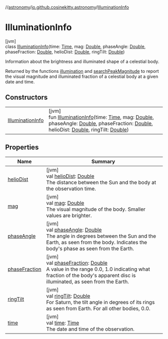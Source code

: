 //[astronomy](../../../index.md)/[io.github.cosinekitty.astronomy](../index.md)/[IlluminationInfo](index.md)

# IlluminationInfo

[jvm]\
class [IlluminationInfo](index.md)(time: [Time](../-time/index.md), mag: [Double](https://kotlinlang.org/api/latest/jvm/stdlib/kotlin/-double/index.html), phaseAngle: [Double](https://kotlinlang.org/api/latest/jvm/stdlib/kotlin/-double/index.html), phaseFraction: [Double](https://kotlinlang.org/api/latest/jvm/stdlib/kotlin/-double/index.html), helioDist: [Double](https://kotlinlang.org/api/latest/jvm/stdlib/kotlin/-double/index.html), ringTilt: [Double](https://kotlinlang.org/api/latest/jvm/stdlib/kotlin/-double/index.html))

Information about the brightness and illuminated shape of a celestial body.

Returned by the functions [illumination](../illumination.md) and [searchPeakMagnitude](../search-peak-magnitude.md) to report the visual magnitude and illuminated fraction of a celestial body at a given date and time.

## Constructors

| | |
|---|---|
| [IlluminationInfo](-illumination-info.md) | [jvm]<br>fun [IlluminationInfo](-illumination-info.md)(time: [Time](../-time/index.md), mag: [Double](https://kotlinlang.org/api/latest/jvm/stdlib/kotlin/-double/index.html), phaseAngle: [Double](https://kotlinlang.org/api/latest/jvm/stdlib/kotlin/-double/index.html), phaseFraction: [Double](https://kotlinlang.org/api/latest/jvm/stdlib/kotlin/-double/index.html), helioDist: [Double](https://kotlinlang.org/api/latest/jvm/stdlib/kotlin/-double/index.html), ringTilt: [Double](https://kotlinlang.org/api/latest/jvm/stdlib/kotlin/-double/index.html)) |

## Properties

| Name | Summary |
|---|---|
| [helioDist](helio-dist.md) | [jvm]<br>val [helioDist](helio-dist.md): [Double](https://kotlinlang.org/api/latest/jvm/stdlib/kotlin/-double/index.html)<br>The distance between the Sun and the body at the observation time. |
| [mag](mag.md) | [jvm]<br>val [mag](mag.md): [Double](https://kotlinlang.org/api/latest/jvm/stdlib/kotlin/-double/index.html)<br>The visual magnitude of the body. Smaller values are brighter. |
| [phaseAngle](phase-angle.md) | [jvm]<br>val [phaseAngle](phase-angle.md): [Double](https://kotlinlang.org/api/latest/jvm/stdlib/kotlin/-double/index.html)<br>The angle in degrees between the Sun and the Earth, as seen from the body. Indicates the body's phase as seen from the Earth. |
| [phaseFraction](phase-fraction.md) | [jvm]<br>val [phaseFraction](phase-fraction.md): [Double](https://kotlinlang.org/api/latest/jvm/stdlib/kotlin/-double/index.html)<br>A value in the range 0.0, 1.0 indicating what fraction of the body's apparent disc is illuminated, as seen from the Earth. |
| [ringTilt](ring-tilt.md) | [jvm]<br>val [ringTilt](ring-tilt.md): [Double](https://kotlinlang.org/api/latest/jvm/stdlib/kotlin/-double/index.html)<br>For Saturn, the tilt angle in degrees of its rings as seen from Earth. For all other bodies, 0.0. |
| [time](time.md) | [jvm]<br>val [time](time.md): [Time](../-time/index.md)<br>The date and time of the observation. |
